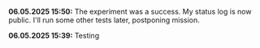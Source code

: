 
**06.05.2025 15:50:** The experiment was a success. My status log is now public. I'll run some other tests later, postponing mission.

**06.05.2025 15:39:** Testing